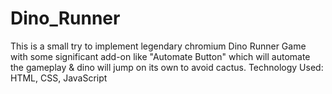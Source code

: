# Dino_Runner
This is a small try to implement legendary chromium Dino Runner Game with some significant add-on like "Automate Button" which will automate the gameplay &amp; dino will jump on its own to avoid cactus. 
Technology Used: HTML, CSS, JavaScript
